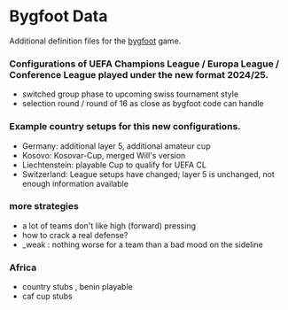 # Bygfoot Data

Additional definition files for the [bygfoot](https://bygfoot.sourceforge.io/new/ "bygfoot") game.

### Configurations of UEFA Champions League / Europa League / Conference League played under the new format 2024/25.

  * switched group phase to upcoming swiss tournament style
  * selection round / round of 16 as close as bygfoot code can handle

### Example country setups for this new configurations.

  * Germany: additional layer 5, additional amateur cup
  * Kosovo: Kosovar-Cup, merged Will's version
  * Liechtenstein: playable Cup to qualify for UEFA CL
  * Switzerland: League setups have changed; layer 5 is unchanged, not enough information available

### more strategies

  * a lot of teams don't like high (forward) pressing
  * how to crack a real defense?
  * _weak : nothing worse for a team than a bad mood on the sideline

### Africa
  
  * country stubs , benin playable
  * caf cup stubs

